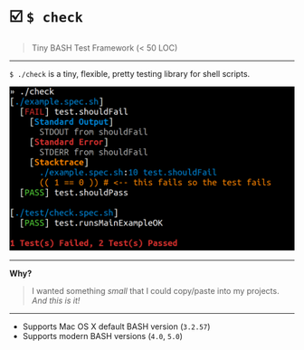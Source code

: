 # ☑️ `$ check`

> Tiny BASH Test Framework (< 50 LOC)

---

`$ ./check` is a tiny, flexible, pretty testing library for shell scripts.

<img alt="Screenshot of check test output" src="screenshot.png">

---

**Why?**

> I wanted something _small_ that I could copy/paste into my projects. _And this is it!_

---

- Supports Mac OS X default BASH version (`3.2.57`)
- Supports modern BASH versions (`4.0`, `5.0`)